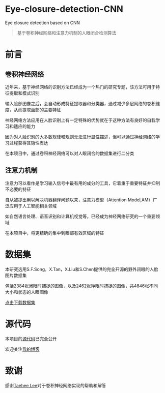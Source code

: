 # Eye-closure-detection-CNN
Eye closure detection based on CNN

> 基于卷积神经网络和注意力机制的人眼闭合检测算法

# 前言
## 卷积神经网络
近年来，基于神经网络的识别方法已经成为一个热门的研究专题，该方法可用于特征提取和模式识别

输入脸部图像之后，会自动形成特征提取器和分类器，通过减少多层网络的卷积维度，从而提取面部的主要特征

神经网络方法应用在人脸识别上有一定特殊的优势就在于这种方法有良好的自我学习和适应的能力

因为对人脸识别的大多数规律和规则无法进行显性描述，但可以通过神经网络的学习过程获得其隐性表达

在本项目中，通过卷积神经网络可以对人眼闭合的数据集进行二分类

## 注意力机制
注意力可以看作是学习输入信号中最有用的成分的工具，它着重于重要特征并抑制不必要的特征

自从被提出用以解决机器翻译问题以来，注意力模型（Attention Model,AM）广泛应用于人工智能相关领域

如自然语言处理、语音识别和计算机视觉等，已经成为神经网络研究的一个重要领域

在本项目中，将更精确的集中到眼部有效区域的特征

# 数据集
本研究选用S.F.Song，X.Tan，X.Liu和S.Chen提供的完全开源的野外闭眼的人脸图片数据集

包括2384张闭眼时捕捉的图像，以及2462张睁眼时捕捉的图像，共4846张不同大小和状态的人眼图像

[点击下载数据集](http://parnec.nuaa.edu.cn/xtan/data/ClosedEyeDatabases.html)

# 源代码
本项目的[源代码](https://github.com/JasonCaoCJX/Eye-closure-detection-EAR)已完全公开

欢迎关注[我的博客](https://jasoncaocjx.github.io)

# 致谢
感谢[Taehee Lee](https://dl.acm.org/profile/82858854957)对于卷积神经网络实现的帮助和解答